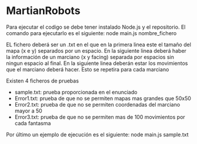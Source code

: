 # MartianRobots
Para ejecutar el codigo se debe tener instalado Node.js y el repositorio.
El comando para ejecutarlo es el siguiente: node main.js nombre_fichero

EL fichero deberá ser un .txt en el que en la primera linea este el tamaño del mapa (x e y) separados por un espacio. En la siguiente linea deberá haber la información de un marciano (x y facing) separada por espacios sin ningun espacio al final. En la siguiente linea deberán estar los movimientos que el marciano deberá hacer. Esto se repetira para cada marciano

Existen 4 ficheros de pruebas
- sample.txt: prueba proporcionada en el enunciado
- Error1.txt: prueba de que no se permiten mapas mas grandes que 50x50
- Error2.txt: prueba de que no se permiten coordenadas del marciano mayor a 50
- Error3.txt: prueba de que no se permiten mas de 100 movimientos por cada fantasma

Por último un ejemplo de ejecución es el siguiente: node main.js sample.txt
